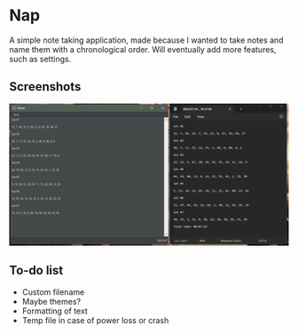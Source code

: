 # Nap

A simple note taking application, made because I wanted to take notes and name them with a chronological order. Will eventually add more features, such as settings.

## Screenshots

![App Screenshot](Res/preview-1.png)

## To-do list

- Custom filename
- Maybe themes?
- Formatting of text
- Temp file in case of power loss or crash
